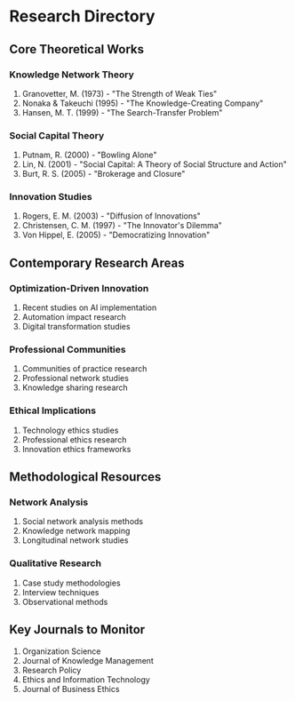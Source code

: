 # Research Directory

## Core Theoretical Works

### Knowledge Network Theory
1. Granovetter, M. (1973) - "The Strength of Weak Ties"
2. Nonaka & Takeuchi (1995) - "The Knowledge-Creating Company"
3. Hansen, M. T. (1999) - "The Search-Transfer Problem"

### Social Capital Theory
1. Putnam, R. (2000) - "Bowling Alone"
2. Lin, N. (2001) - "Social Capital: A Theory of Social Structure and Action"
3. Burt, R. S. (2005) - "Brokerage and Closure"

### Innovation Studies
1. Rogers, E. M. (2003) - "Diffusion of Innovations"
2. Christensen, C. M. (1997) - "The Innovator's Dilemma"
3. Von Hippel, E. (2005) - "Democratizing Innovation"

## Contemporary Research Areas

### Optimization-Driven Innovation
1. Recent studies on AI implementation
2. Automation impact research
3. Digital transformation studies

### Professional Communities
1. Communities of practice research
2. Professional network studies
3. Knowledge sharing research

### Ethical Implications
1. Technology ethics studies
2. Professional ethics research
3. Innovation ethics frameworks

## Methodological Resources

### Network Analysis
1. Social network analysis methods
2. Knowledge network mapping
3. Longitudinal network studies

### Qualitative Research
1. Case study methodologies
2. Interview techniques
3. Observational methods

## Key Journals to Monitor
1. Organization Science
2. Journal of Knowledge Management
3. Research Policy
4. Ethics and Information Technology
5. Journal of Business Ethics 